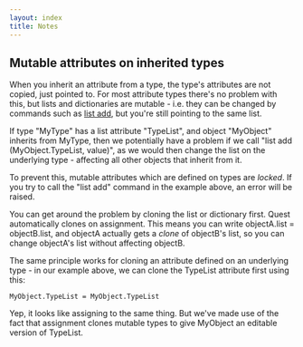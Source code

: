 ```yaml
---
layout: index
title: Notes
---
```


Mutable attributes on inherited types
-------------------------------------

When you inherit an attribute from a type, the type's attributes are not copied, just pointed to. For most attribute types there's no problem with this, but lists and dictionaries are mutable - i.e. they can be changed by commands such as [list add](scripts/list_add.html), but you're still pointing to the same list.

If type "MyType" has a list attribute "TypeList", and object "MyObject" inherits from MyType, then we potentially have a problem if we call "list add (MyObject.TypeList, value)", as we would then change the list on the underlying type - affecting all other objects that inherit from it.

To prevent this, mutable attributes which are defined on types are *locked*. If you try to call the "list add" command in the example above, an error will be raised.

You can get around the problem by cloning the list or dictionary first. Quest automatically clones on assignment. This means you can write objectA.list = objectB.list, and objectA actually gets a *clone* of objectB's list, so you can change objectA's list without affecting objectB.

The same principle works for cloning an attribute defined on an underlying type - in our example above, we can clone the TypeList attribute first using this:

    MyObject.TypeList = MyObject.TypeList

Yep, it looks like assigning to the same thing. But we've made use of the fact that assignment clones mutable types to give MyObject an editable version of TypeList.
